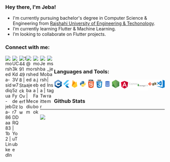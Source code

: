 ### Hey there, I'm Jeba!

- I'm currently pursuing bachelor's degree in Computer Science & Engineering from <a href="https://www.ruet.ac.bd/">Rajshahi University of Engineering & Techonology</a>.
- I’m currently learning Flutter & Machine Learning.
- I’m looking to collaborate on Flutter projects.


### Connect with me:

[<img align="left" alt="morsheda-siddiqua-jeba-86aa831b2 | LinkedIn" width="22px" src="https://cdn.jsdelivr.net/npm/simple-icons@v3/icons/linkedin.svg" />][linkedin]
[<img align="left" alt="UC3kKd3Vw75zFydeDzr7DDRQ | YouTube" width="22px" src="https://cdn.jsdelivr.net/npm/simple-icons@v3/icons/youtube.svg" />][youtube]
[<img align="left" alt="14491498 | Stack Overflow" width="22px" src="https://cdn.jsdelivr.net/npm/simple-icons@v3/icons/stackoverflow.svg" />][stackoverflow]
[<img align="left" alt="@morshedajeba | Medium" width="22px" src="https://cdn.jsdelivr.net/npm/simple-icons@v3/icons/medium.svg" />][medium]
[<img align="left" alt="morsheda.jeba | Facebook" width="22px" src="https://cdn.jsdelivr.net/npm/simple-icons@v3/icons/facebook.svg" />][facebook]
[<img align="left" alt="JebaMorsheda | Twitter" width="22px" src="https://cdn.jsdelivr.net/npm/simple-icons@v3/icons/twitter.svg" />][twitter]
[<img align="left" alt="ms_jeba | Instagram" width="22px" src="https://cdn.jsdelivr.net/npm/simple-icons@v3/icons/instagram.svg" />][instagram]

<br />

### Languages and Tools:

<img align="left" alt="C++" width="26px" src="https://raw.githubusercontent.com/github/explore/master/topics/cpp/cpp.png" />
<img align="left" alt="Flutter" width="26px" src="https://raw.githubusercontent.com/github/explore/master/topics/flutter/flutter.png" />
<img align="left" alt="Firebase" width="26px" src="https://raw.githubusercontent.com/github/explore/master/topics/firebase/firebase.png" />
<img align="left" alt="Python" width="26px" src="https://raw.githubusercontent.com/github/explore/master/topics/python/python.png" />
<img align="left" alt="HTML" width="26px" src="https://raw.githubusercontent.com/github/explore/master/topics/html/html.png" />
<img align="left" alt="CSS" width="26px" src="https://raw.githubusercontent.com/github/explore/master/topics/css/css.png" />
<img align="left" alt="SQL" width="26px" src="https://raw.githubusercontent.com/github/explore/master/topics/sql/sql.png" />
<img align="left" alt="Node.js" width="26px" src="https://raw.githubusercontent.com/github/explore/master/topics/nodejs/nodejs.png" />
<img align="left" alt="AngularJS" width="30px" src="https://raw.githubusercontent.com/github/explore/master/topics/angular/angular.png" />
<img align="left" alt="Express.js" width="26px" src="https://raw.githubusercontent.com/github/explore/master/topics/express/express.png" />
<img align="left" alt="mongoDB" width="34px" src="https://raw.githubusercontent.com/github/explore/master/topics/mongodb/mongodb.png" />
<img align="left" alt="git" width="26px" src="https://raw.githubusercontent.com/github/explore/master/topics/git/git.png" />
<img align="left" alt="VS Code" width="26px" src="https://raw.githubusercontent.com/github/explore/master/topics/visual-studio-code/visual-studio-code.png" />

<br />
<br />

### Github Stats
<hr>

<img align="center" src="https://github-readme-stats.vercel.app/api?username=Morsheda&show_icons=true&theme=algolia"/>

[linkedin]:https://www.linkedin.com/in/morsheda-siddiqua-jeba-86aa831b2/
[youtube]:https://www.youtube.com/channel/UC3kKd3Vw75zFydeDzr7DDRQ
[stackoverflow]:https://stackoverflow.com/users/14491498/morsheda-jeba?tab=profile
[medium]:https://medium.com/@morshedajeba
[facebook]:https://www.facebook.com/morsheda.jeba/
[twitter]:https://twitter.com/JebaMorsheda
[instagram]:https://www.instagram.com/ms_jeba/
[flutter]:https://www.youtube.com/watch?v=jq9ByaxYSG8&list=PLgU-EAI_bURPAWfIJKfRlQ51OlURCu-31&ab_channel=MorshedaJeba
[MEAN]:https://github.com/Morsheda/MEAN-Stack-CRUD-Operations






